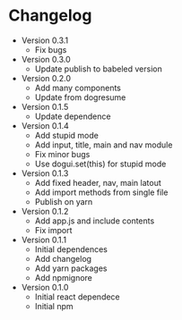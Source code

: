 # Changelog

-   Version 0.3.1
    -   Fix bugs
-   Version 0.3.0
    -   Update publish to babeled version
-   Version 0.2.0
    -   Add many components
    -   Update from dogresume
-   Version 0.1.5
    -   Update dependence
-   Version 0.1.4
    -   Add stupid mode
    -   Add input, title, main and nav module
    -   Fix minor bugs
    -   Use dogui.set(this) for stupid mode
-   Version 0.1.3 
    -   Add fixed header, nav, main latout
    -   Add import methods from single file
    -   Publish on yarn
-   Version 0.1.2
    -   Add app.js and include contents
    -   Fix import
-   Version 0.1.1
    -   Initial dependences
    -   Add changelog
    -   Add yarn packages
    -   Add npmignore
-   Version 0.1.0
    -   Initial react dependece
    -   Initial npm
